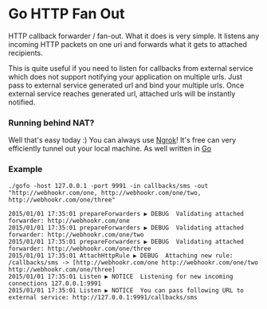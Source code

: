 Go HTTP Fan Out
====
HTTP callback forwarder / fan-out. What it does is very simple. It listens any incoming HTTP packets on one uri and forwards what it gets to attached recipients.

This is quite useful if you need to listen for callbacks from external service which does not support notifying your application on multiple urls.
Just pass to external service generated url and bind your multiple urls. Once external service reaches generated url, attached urls will be instantly notified.


### Running behind NAT?

Well that's easy today :) You can always use [Ngrok](https://ngrok.com/)! It's free can very efficiently tunnel out your local machine. As well written in [Go](https://golang.org/)

### Example


```shell
./gofo -host 127.0.0.1 -port 9991 -in callbacks/sms -out "http://webhookr.com/one, http://webhookr.com/one/two, http://webhookr.com/one/three"

2015/01/01 17:35:01 prepareForwarders ▶ DEBUG  Validating attached forwarder: http://webhookr.com/one
2015/01/01 17:35:01 prepareForwarders ▶ DEBUG  Validating attached forwarder: http://webhookr.com/one/two
2015/01/01 17:35:01 prepareForwarders ▶ DEBUG  Validating attached forwarder: http://webhookr.com/one/three
2015/01/01 17:35:01 AttachHttpRule ▶ DEBUG  Attaching new rule: /callbacks/sms -> [http://webhookr.com/one http://webhookr.com/one/two http://webhookr.com/one/three]
2015/01/01 17:35:01 Listen ▶ NOTICE  Listening for new incoming connections 127.0.0.1:9991
2015/01/01 17:35:01 Listen ▶ NOTICE  You can pass following URL to external service: http://127.0.0.1:9991/callbacks/sms
```